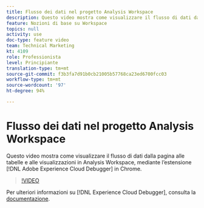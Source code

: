 ```yaml
---
title: Flusso dei dati nel progetto Analysis Workspace
description: Questo video mostra come visualizzare il flusso di dati dalla pagina alle tabelle e alle visualizzazioni in Analysis Workspace, mediante l’estensione Adobe Experience Cloud Debugger in Chrome.
feature: Nozioni di base su Workspace
topics: null
activity: use
doc-type: feature video
team: Technical Marketing
kt: 4109
role: Professionista
level: Principiante
translation-type: tm+mt
source-git-commit: f3b3fa7d91b0cb21005b57768ca23ed6700fcc03
workflow-type: tm+mt
source-wordcount: '97'
ht-degree: 94%

---
```



# Flusso dei dati nel progetto Analysis Workspace

Questo video mostra come visualizzare il flusso di dati dalla pagina alle tabelle e alle visualizzazioni in Analysis Workspace, mediante l’estensione [!DNL Adobe Experience Cloud Debugger] in Chrome.

>[!VIDEO](https://video.tv.adobe.com/v/31072/?quality=12)

Per ulteriori informazioni su [!DNL Experience Cloud Debugger], consulta la [documentazione](https://experienceleague.adobe.com/docs/debugger/using/experience-cloud-debugger.html?lang=it-IT).
